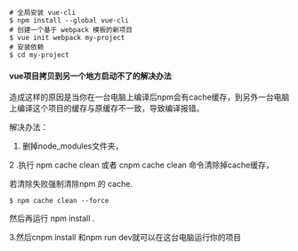 ```bas
# 全局安装 vue-cli
$ npm install --global vue-cli
# 创建一个基于 webpack 模板的新项目
$ vue init webpack my-project
# 安装依赖
$ cd my-project
```

#### vue项目拷贝到另一个地方启动不了的解决办法
造成这样的原因是当你在一台电脑上编译后npm会有cache缓存，到另外一台电脑上编译这个项目的缓存与原缓存不一致，导致编译报错。

解决办法：

1. 删掉node_modules文件夹，

2 .执行 npm cache clean 或者  cnpm cache clean 命令清除掉cache缓存，

若清除失败强制清除npm 的 cache. 
```base
$ npm cache clean --force  
```
然后再运行 npm install .

3.然后cnpm install 和npm run dev就可以在这台电脑运行你的项目
